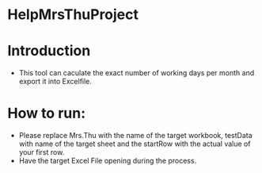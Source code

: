 # HelpMrsThuProject
# Introduction
- This tool can caculate the exact number of working days per month and export it into Excelfile.
# How to run:
- Please replace Mrs.Thu with the name of the target workbook, testData with name of the target sheet and the startRow with the actual value of your first row.
- Have the target Excel File opening during the process.
